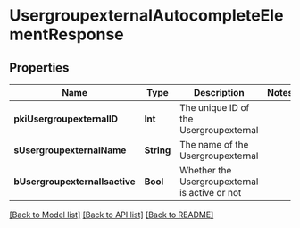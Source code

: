 # UsergroupexternalAutocompleteElementResponse

## Properties
Name | Type | Description | Notes
------------ | ------------- | ------------- | -------------
**pkiUsergroupexternalID** | **Int** | The unique ID of the Usergroupexternal | 
**sUsergroupexternalName** | **String** | The name of the Usergroupexternal | 
**bUsergroupexternalIsactive** | **Bool** | Whether the Usergroupexternal is active or not | 

[[Back to Model list]](../README.md#documentation-for-models) [[Back to API list]](../README.md#documentation-for-api-endpoints) [[Back to README]](../README.md)


